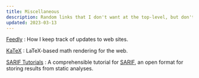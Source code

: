```yaml
---
title: Miscellaneous
description: Random links that I don't want at the top-level, but don't have an appropriate category yet.
updated: 2023-03-13
---
```


[Feedly](https://feedly.com/)
:   How I keep track of updates to web sites.

[KaTeX](https://katex.org/)
:   LaTeX-based math rendering for the web.

[SARIF Tutorials](https://github.com/microsoft/sarif-tutorials)
:   A comprehensible tutorial for [SARIF](https://sarifweb.azurewebsites.net/),
    an open format for storing results from static analyses.
